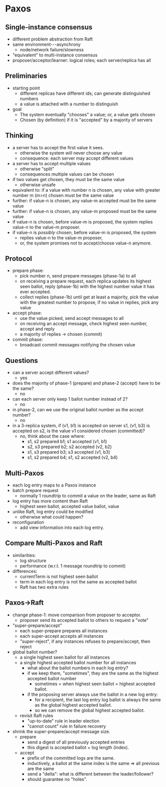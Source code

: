 # Paxos

## Single-instance consensus
* different problem abstraction from Raft 
* same environment---asynchrony 
  * node/network failure/slowness
* "equivalent" to multi-instance consensus
* proposer/acceptor/learner: logical roles; each server/replica has all

## Preliminaries
* starting point
  * different replicas have different ids; can generate distinguished numbers
  * a value is attached with a number to distinguish
* goal
  * The system eventually "chooses" a value; or, a value gets chosen
  * Chosen (by definition) if it is "accepted" by a majority of servers 

## Thinking
* a server has to accept the first value it sees. 
  * otherwise the system will never choose any value
  * consequence: each server may accept different values 
* a server has to accept multiple values
  * otherwise "split"
  * consequences multiple values can be chosen
* if two values get chosen, they must be the same value
  * otherwise unsafe
* equivalent to: if a value with number n is chosen, any value with greater number m (m>n) chosen must be the same value
* further: if value-n is chosen, any value-m accepted must be the same value
* further: if value-n is chosen, any value-m proposed must be the same value
* if value-n is chosen, before value-m is proposed, the system replies value-n to the value-m proposer. 
* if value-n is *possibly* chosen, before value-m is proposed, the system
  * replies value-n to the value-m proposer, 
  * or, the system promises not to accept/choose value-n anymore.

## Protocol
* prepare phase:
  * pick number n, send prepare messages (phase-1a) to all
  * on receiving a prepare request, each replica updates its highest seen ballot, reply (phase-1b) with the highest number value it has ever accepted. 
  * collect replies (phase-1b) until get at least a majority, pick the value with the greatest number to propose, if no value in replies, pick any value
* accept phase:
  * use the value picked, send accept messages to all
  * on receiving an accept message, check highest seen number, accept and reply 
  * a majority of replies -> chosen (commit)
* commit phase:
  * broadcast commit messages notifying the chosen value

## Questions
* can a server accept different values?
  * yes
* does the majority of phase-1 (prepare) and phase-2 (accept) have to be the same?
  * no
* can each server only keep 1 ballot number instead of 2? 
  * no 
* in phase-2, can we use the original ballot number as the accept number?
  * no
* in a 3-replica system, if (v1, b1) is accepted on server s1, (v1, b3) is accepted on s2, is the value v1 considered chosen (committed)?   
  * no, think about the case where:
    * s1, s2 prepared b1; s1 accepted (v1, b1) 
    * s2, s3 prepared b2; s2 accepted (v2, b2) 
    * s1, s3 prepared b3; s3 accepted (v1, b3)
    * s1, s2 prepared b4; s1, s2 accepted (v2, b4)
  
## Multi-Paxos
* each log entry maps to a Paxos instance
* batch prepare request
  * normally 1 roundtrip to commit a value on the leader, same as Raft
* log entry has more content than Raft
  * highest seen ballot, accepted value ballot, value 
* unlike Raft, log entry could be modified 
  * otherwise what could happen?
* reconfiguration
  * add view information into each log entry. 

## Compare Multi-Paxos and Raft
* similarities: 
  * log structure
  * performance (w.r.t. 1 message roundtrip to commit)
* differences: 
  * currentTerm is not highest seen ballot 
  * term in each log entry is not the same as accepted ballot 
  * Raft has two extra rules 

## Paxos->Raft
* change phase-1: move comparison from proposer to acceptor. 
  * proposer send its accepted ballot to others to request a "vote"
* "super-prepare/accept"
  * each super-prepare prepares all instances
  * each super-accept accepts all instances 
  * "super-reject", if any instances refuses to prepare/accept, then reject
* global ballot number? 
  * a single highest seen ballot for all instances 
  * a single highest accepted ballot number for all instances
    * what about the ballot numbers in each log entry?  
    * if we keep them, "sometimes", they are the same as the highest accepted ballot number
      * sometimes = when highest seen ballot = highest accepted ballot. 
    * if the proposing server always use the ballot in a new log entry:
      * for a recipient, the last log entry log ballot is always the same as the global highest accepted ballot.  
      * so we can remove the global highest accepted ballot.
  * revisit Raft rules
    * "up-to-date" rule in leader election
    * "cannot count" rule in failure recovery 
* shrink the super-prepare/accept message size.
  * prepare
    * send a digest of all previously accepted entries
    * this digest is accepted ballot + log length (index).  
  * accept
    * prefix of the committed logs are the same. 
    * inductively, a ballot at the same index is the same => all previous are the same
    * send a "delta": what is different between the leader/follower?
    * should guarantee no "holes".
  
